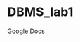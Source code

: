 # DBMS_lab1
[Google Docs](https://docs.google.com/document/d/1Wsg9Q-v-VfCXIXamZL2kAy7ChUDGt8m9IAEbR4YgIkA/edit#)
